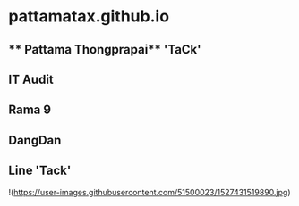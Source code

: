 # pattamatax.github.io

## ** Pattama Thongprapai**  'TaCk'
## IT Audit
## Rama 9
## DangDan
## Line 'Tack'

!(https://user-images.githubusercontent.com/51500023/1527431519890.jpg)
